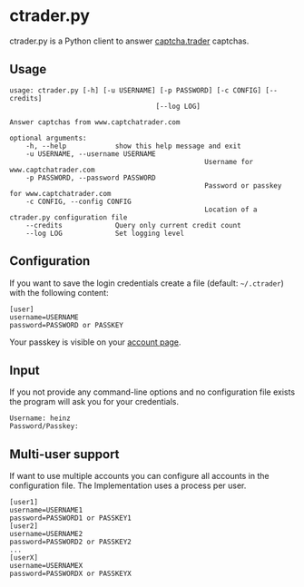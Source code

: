 # ctrader.py

ctrader.py is a Python client to answer [captcha.trader](http://www.captchatrader.com) captchas.

## Usage
	usage: ctrader.py [-h] [-u USERNAME] [-p PASSWORD] [-c CONFIG] [--credits]
										[--log LOG]

	Answer captchas from www.captchatrader.com

	optional arguments:
		-h, --help            show this help message and exit
		-u USERNAME, --username USERNAME
													Username for www.captchatrader.com
		-p PASSWORD, --password PASSWORD
													Password or passkey for www.captchatrader.com
		-c CONFIG, --config CONFIG
													Location of a ctrader.py configuration file
		--credits             Query only current credit count
		--log LOG             Set logging level

## Configuration
If you want to save the login credentials create a file (default: `~/.ctrader`) with the following content:

	[user]
	username=USERNAME
	password=PASSWORD or PASSKEY

Your passkey is visible on your [account page](http://www.captchatrader.com/account/).

## Input
If you not provide any command-line options and no configuration file exists the program will ask you for your credentials.

	Username: heinz
	Password/Passkey: 

## Multi-user support
If want to use multiple accounts you can configure all accounts in the configuration file. The Implementation uses a process per user.

	[user1]
	username=USERNAME1
	password=PASSWORD1 or PASSKEY1
	[user2]
	username=USERNAME2
	password=PASSWORD2 or PASSKEY2
	...
	[userX]
	username=USERNAMEX
	password=PASSWORDX or PASSKEYX
